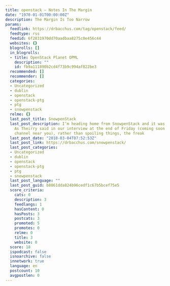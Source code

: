 ```yaml
---
title: openstack – Notes In The Margin
date: "1970-01-01T00:00:00Z"
description: The Margin Is Too Narrow
params:
  feedlink: https://drbacchus.com/tag/openstack/feed/
  feedtype: rss
  feedid: 6f2831970dd70aadbaa8275c0e456c44
  websites: {}
  blogrolls: []
  in_blogrolls:
  - title: OpenStack Planet OPML
    description: ""
    id: fb9a111890b2cd4f73b9c994af822be3
  recommended: []
  recommender: []
  categories:
  - Uncategorized
  - dublin
  - openstack
  - openstack-ptg
  - ptg
  - snowpenstack
  relme: {}
  last_post_title: SnowpenStack
  last_post_description: I’m heading home from SnowpenStack and it was quite a ride.
    As Theirry said in our interview at the end of Friday (coming soon to a YouTube
    channel near you), rather than spoiling things, the freak
  last_post_date: "2018-03-04T07:52:53Z"
  last_post_link: https://drbacchus.com/snowpenstack/
  last_post_categories:
  - Uncategorized
  - dublin
  - openstack
  - openstack-ptg
  - ptg
  - snowpenstack
  last_post_language: ""
  last_post_guid: b8861dda824b96cedf1c67b5bcef75e5
  score_criteria:
    cats: 0
    description: 3
    feedlangs: 1
    hasContent: 0
    hasPosts: 3
    postcats: 3
    promoted: 5
    promotes: 0
    relme: 0
    title: 3
    website: 0
  score: 18
  ispodcast: false
  isnoarchive: false
  innetwork: true
  language: en
  postcount: 10
  avgpostlen: 0
---
```

